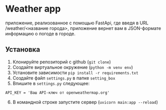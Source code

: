 # Weather app
приложение, реализованное с помощью FastApi, где введя в URL /weather/<название города>, приложение вернет вам в JSON-формате информацию о погоде в городе.

## Установка

1. Клонируйте репозиторий с github (`git clone`)
2. Создайте виртуальное окружение (`python -m venv env`)
3. Установите зависимости `pip install -r requirements.txt`
4. Создайте файл `settings.py` в папке `setting_box`
5. Впишите в `settings.py` следующее:
```
API_KEY = 'Ваш API-ключ от openweathermap.org'
```
6. В командной строке запустите сервер (`uvicorn main:app --reload`)